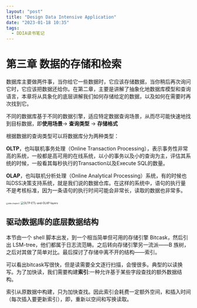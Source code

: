 ```yaml
---
layout: "post"
title: "Design Data Intensive Application"
date: "2023-01-18 10:35"
tags:
  - DDIA读书笔记
---
```


# 第三章 数据的存储和检索

数据库主要做两件事，当你给它一些数据时，它应该存储数据，当你稍后再次询问它时，它应该把数据还给你。在第二章，主要是讲解了抽象化地数据库模型和查询语言，本章将从具象化的底层讲解我们如何存储给定的数据，以及如何在需要时再次找到它。

不同的数据库基于不同的数据引擎，适应特定数据查询场景，从而尽可能快速地找到目标数据，即**使用场景**→ **查询类型** → **存储格式**

根据数据的查询类型可以将数据库分为两种类型：

**OLTP**，也叫联机事务处理（Online Transaction Processing），表示事务性非常高的系统，一般都是高可用的在线系统，以小的事务以及小的查询为主，评估其系统的时候，一般看其每秒执行的Transaction以及Execute SQL的数量。

**OLAP**，也叫联机分析处理（Online Analytical Processing）系统，有的时候也叫DSS决策支持系统，就是我们说的数据仓库。在这样的系统中，语句的执行量不是考核标准，因为一条语句的执行时间可能会非常长，读取的数据也非常多。

<img src="/Users/daniel/Project/danie10ne.github.io/_posts/DDIA/ddia-chapter3.png" alt="ddia-chapter3" style="zoom: 33%;" />

<img src="/Users/daniel/Project/danie10ne.github.io/_posts/DDIA/OLTP-ETL-and-OLAP-layers.png" alt="OLTP-ETL-and-OLAP-layers" style="zoom: 50%;" />

## 驱动数据库的底层数据结构

本节由一个 shell 脚本出发，到一个相当简单但可用的存储引擎 Bitcask，然后引出 LSM-tree，他们都属于日志流范畴。之后转向存储引擎另一流派——B 族树，之后对其做了简单对比。最后探讨了存储中离不开的结构——索引。

可以看出bitcask写很快，但是读需要全文逐行扫描，会慢很多。典型的以读换写。为了加快读，我们需要构建**索引**:一种允许基于某些字段查找的额外数据结构。

索引从原数据中构建，只为加快查找。因此索引会耗费一定额外空间，和插入时间（每次插入要更新索引），即，重新以空间和写换读取。